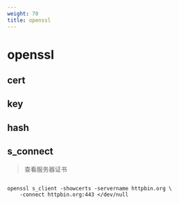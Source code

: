 ```yaml
---
weight: 70
title: openssl
---
```


# openssl

## cert

## key

## hash

## s_connect

> 查看服务器证书

```shell

openssl s_client -showcerts -servername httpbin.org \
    -connect httpbin.org:443 </dev/null

```

